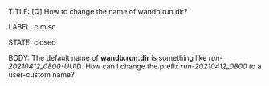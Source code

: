 TITLE:
[Q] How to change the name of wandb.run.dir?

LABEL:
c:misc

STATE:
closed

BODY:
The default name of **wandb.run.dir** is something like *run-20210412_0800-UUID*. How can I change the prefix *run-20210412_0800* to a user-custom name?

